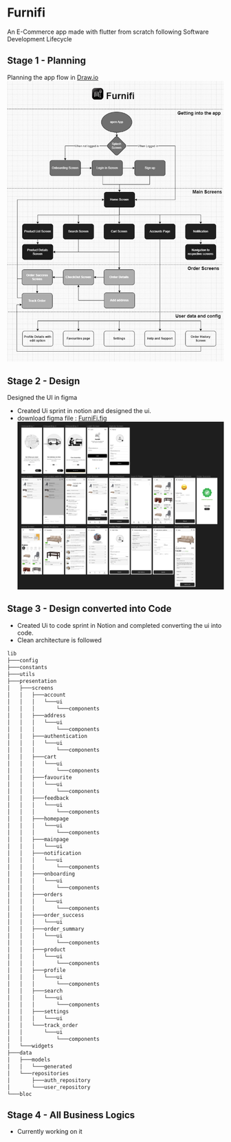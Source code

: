 # Furnifi

An E-Commerce app made with flutter from scratch following Software Development Lifecycle

## Stage 1 - Planning
Planning the app flow in [Draw.io](https://drive.google.com/file/d/1fKBfDXFuTcstt9O9NDbQhU6bEtSVvtan/view?usp=sharing)
![Furnifi.jpg](readme_res/Furnifi.jpg)

## Stage 2 - Design
Designed the UI in figma
- Created Ui sprint in notion and designed the ui.
- download figma file : [FurniFi.fig](readme_res/FurniFi.fig)
![figma.jpg](readme_res/figma.png)

## Stage 3 - Design converted into Code
- Created Ui to code sprint in Notion and completed converting the ui into code.
- Clean architecture is followed
```
lib
├───config
├───constants
├───utils
├───presentation
│   ├───screens
│   │   ├───account
│   │   │   └───ui
│   │   │       └───components
│   │   ├───address
│   │   │   └───ui
│   │   │       └───components
│   │   ├───authentication
│   │   │   └───ui
│   │   │       └───components
│   │   ├───cart
│   │   │   └───ui
│   │   │       └───components
│   │   ├───favourite
│   │   │   └───ui
│   │   │       └───components
│   │   ├───feedback
│   │   │   └───ui
│   │   │       └───components
│   │   ├───homepage
│   │   │   └───ui
│   │   │       └───components
│   │   ├───mainpage
│   │   │   └───ui
│   │   ├───notification
│   │   │   └───ui
│   │   │       └───components
│   │   ├───onboarding
│   │   │   └───ui
│   │   │       └───components
│   │   ├───orders
│   │   │   └───ui
│   │   │       └───components
│   │   ├───order_success
│   │   │   └───ui
│   │   ├───order_summary
│   │   │   └───ui
│   │   │       └───components
│   │   ├───product
│   │   │   └───ui
│   │   │       └───components
│   │   ├───profile
│   │   │   └───ui
│   │   │       └───components
│   │   ├───search
│   │   │   └───ui
│   │   │       └───components
│   │   ├───settings
│   │   │   └───ui
│   │   └───track_order
│   │       └───ui
│   │           └───components
│   └───widgets
├───data
│   ├───models
│   │   └───generated
│   └───repositories
│       ├───auth_repository
│       └───user_repository
└───bloc
```

## Stage 4 - All Business Logics
- Currently working on it
